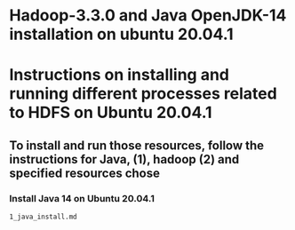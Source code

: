 # Hadoop-3.3.0 and Java OpenJDK-14 installation on ubuntu 20.04.1
# Instructions on installing and running different processes related to HDFS on Ubuntu 20.04.1

## To install and run those resources, follow the instructions for Java, (1), hadoop (2) and specified resources chose
### Install Java 14 on Ubuntu 20.04.1
    1_java_install.md
